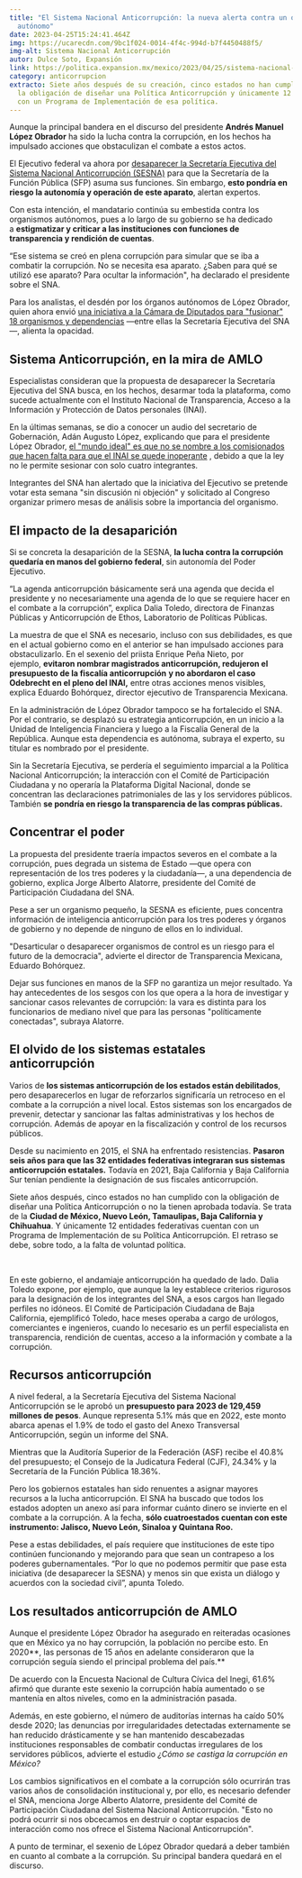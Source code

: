 ```yaml
---
title: "El Sistema Nacional Anticorrupción: la nueva alerta contra un organismo
  autónomo"
date: 2023-04-25T15:24:41.464Z
img: https://ucarecdn.com/9bc1f024-0014-4f4c-994d-b7f4450488f5/
img-alt: Sistema Nacional Anticorrupción
autor: Dulce Soto, Expansión
link: https://politica.expansion.mx/mexico/2023/04/25/sistema-nacional-anticorrupcion-organismo-autonomo
category: anticorrupcion
extracto: Siete años después de su creación, cinco estados no han cumplido con
  la obligación de diseñar una Política Anticorrupción y únicamente 12 cuentan
  con un Programa de Implementación de esa política.
---
```

Aunque la principal bandera en el discurso del presidente **Andrés Manuel López Obrador** ha sido la lucha contra la corrupción, en los hechos ha impulsado acciones que obstaculizan el combate a estos actos.

El Ejecutivo federal va ahora por [desaparecer la Secretaría Ejecutiva del Sistema Nacional Anticorrupción (SESNA)](https://politica.expansion.mx/mexico/2023/04/24/integrantes-del-sistema-anticorrupcion-defienden-la-secretaria-y-piden-dialogo) para que la Secretaría de la Función Pública (SFP) asuma sus funciones. Sin embargo, **esto pondría en riesgo la autonomía y operación de este aparato**, alertan expertos.

Con esta intención, el mandatario continúa su embestida contra los organismos autónomos, pues a lo largo de su gobierno se ha dedicado a **estigmatizar y criticar a las instituciones con funciones de transparencia y rendición de cuentas**.

“Ese sistema se creó en plena corrupción para simular que se iba a combatir la corrupción. No se necesita esa aparato. ¿Saben para qué se utilizó ese aparato? Para ocultar la información", ha declarado el presidente sobre el SNA.

Para los analistas, el desdén por los órganos autónomos de López Obrador, quien ahora envió [una iniciativa a la Cámara de Diputados para "fusionar" 18 organismos y dependencias](https://politica.expansion.mx/mexico/2023/04/18/amlo-busca-fusionar-18-instituciones-publicas-con-otras-dependencias-de-gobierno) —entre ellas la Secretaría Ejecutiva del SNA—, alienta la opacidad.

## Sistema Anticorrupción, en la mira de AMLO

Especialistas consideran que la propuesta de desaparecer la Secretaría Ejecutiva del SNA busca, en los hechos, desarmar toda la plataforma, como sucede actualmente con el Instituto Nacional de Transparencia, Acceso a la Información y Protección de Datos personales (INAI).

En la últimas semanas, se dio a conocer un audio del secretario de Gobernación, Adán Augusto López, explicando que para el presidente López Obrador, [el "mundo ideal" es que no se nombre a los comisionados que hacen falta para que el INAI se quede inoperante](https://politica.expansion.mx/mexico/2023/04/14/audio-de-adan-augusto-revela-que-amlo-busco-dejar-inoperante-al-inai?utm_source=internal&utm_medium=branded) , debido a que la ley no le permite sesionar con solo cuatro integrantes.

Integrantes del SNA han alertado que la iniciativa del Ejecutivo se pretende votar esta semana "sin discusión ni objeción" y solicitado al Congreso organizar primero mesas de análisis sobre la importancia del organismo.

## **El impacto de la desaparición**

Si se concreta la desaparición de la SESNA, **la lucha contra la corrupción quedaría en manos del gobierno federal**, sin autonomía del Poder Ejecutivo.

“La agenda anticorrupción básicamente será una agenda que decida el presidente y no necesariamente una agenda de lo que se requiere hacer en el combate a la corrupción”, explica Dalia Toledo, directora de Finanzas Públicas y Anticorrupción de Ethos, Laboratorio de Políticas Públicas.

La muestra de que el SNA es necesario, incluso con sus debilidades, es que en el actual gobierno como en el anterior se han impulsado acciones para obstaculizarlo. En el sexenio del priista Enrique Peña Nieto, por ejemplo, **evitaron nombrar magistrados anticorrupción, redujeron el presupuesto de la fiscalía anticorrupción** **y no abordaron el caso Odebrecht en el pleno del INAI,** entre otras acciones menos visibles, explica Eduardo Bohórquez, director ejecutivo de Transparencia Mexicana.

En la administración de López Obrador tampoco se ha fortalecido el SNA. Por el contrario, se desplazó su estrategia anticorrupción, en un inicio a la Unidad de Inteligencia Financiera y luego a la Fiscalía General de la República. Aunque esta dependencia es autónoma, subraya el experto, su titular es nombrado por el presidente.

Sin la Secretaría Ejecutiva, se perdería el seguimiento imparcial a la Política Nacional Anticorrupción; la interacción con el Comité de Participación Ciudadana y no operaría la Plataforma Digital Nacional, donde se concentran las declaraciones patrimoniales de las y los servidores públicos. También **se pondría en riesgo la transparencia de las compras públicas.**

## Concentrar el poder

La propuesta del presidente traería impactos severos en el combate a la corrupción, pues degrada un sistema de Estado —que opera con representación de los tres poderes y la ciudadanía—, a una dependencia de gobierno, explica Jorge Alberto Alatorre, presidente del Comité de Participación Ciudadana del SNA.

Pese a ser un organismo pequeño, la SESNA es eficiente, pues concentra información de inteligencia anticorrupción para los tres poderes y órganos de gobierno y no depende de ninguno de ellos en lo individual.

"Desarticular o desaparecer organismos de control es un riesgo para el futuro de la democracia", advierte el director de Transparencia Mexicana, Eduardo Bohórquez.

Dejar sus funciones en manos de la SFP no garantiza un mejor resultado. Ya hay antecedentes de los sesgos con los que opera a la hora de investigar y sancionar casos relevantes de corrupción: la vara es distinta para los funcionarios de mediano nivel que para las personas "políticamente conectadas", subraya Alatorre.

## **El olvido de los sistemas estatales anticorrupción**

Varios de **los sistemas anticorrupción de los estados están debilitados**, pero desaparecerlos en lugar de reforzarlos significaría un retroceso en el combate a la corrupción a nivel local. Estos sistemas son los encargados de prevenir, detectar y sancionar las faltas administrativas y los hechos de corrupción. Además de apoyar en la fiscalización y control de los recursos públicos.

Desde su nacimiento en 2015, el SNA ha enfrentado resistencias. **Pasaron seis años para que las 32 entidades federativas integraran sus sistemas anticorrupción estatales.** Todavía en 2021, Baja California y Baja California Sur tenían pendiente la designación de sus fiscales anticorrupción.

Siete años después, cinco estados no han cumplido con la obligación de diseñar una Política Anticorrupción o no la tienen aprobada todavía. Se trata de la **Ciudad de México, Nuevo León, Tamaulipas, Baja California y Chihuahua**. Y únicamente 12 entidades federativas cuentan con un Programa de Implementación de su Política Anticorrupción. El retraso se debe, sobre todo, a la falta de voluntad política.

 

En este gobierno, el andamiaje anticorrupción ha quedado de lado. Dalia Toledo expone, por ejemplo, que aunque la ley establece criterios rigurosos para la designación de los integrantes del SNA, a esos cargos han llegado perfiles no idóneos. El Comité de Participación Ciudadana de Baja California, ejemplificó Toledo, hace meses operaba a cargo de urólogos, comerciantes e ingenieros, cuando lo necesario es un perfil especialista en transparencia, rendición de cuentas, acceso a la información y combate a la corrupción.

## **Recursos anticorrupción**

A nivel federal, a la Secretaría Ejecutiva del Sistema Nacional Anticorrupción se le aprobó un **presupuesto para 2023 de 129,459 millones de pesos**. Aunque representa 5.1% más que en 2022, este monto abarca apenas el 1.9% de todo el gasto del Anexo Transversal Anticorrupción, según un informe del SNA.

Mientras que la Auditoría Superior de la Federación (ASF) recibe el 40.8% del presupuesto; el Consejo de la Judicatura Federal (CJF), 24.34% y la Secretaría de la Función Pública 18.36%.

Pero los gobiernos estatales han sido renuentes a asignar mayores recursos a la lucha anticorrupción. El SNA ha buscado que todos los estados adopten un anexo así para informar cuánto dinero se invierte en el combate a la corrupción. A la fecha, **sólo cuatroestados cuentan con este instrumento: Jalisco, Nuevo León, Sinaloa y Quintana Roo.**

Pese a estas debilidades, el país requiere que instituciones de este tipo continúen funcionando y mejorando para que sean un contrapeso a los poderes gubernamentales. “Por lo que no podemos permitir que pase esta iniciativa (de desaparecer la SESNA) y menos sin que exista un diálogo y acuerdos con la sociedad civil”, apunta Toledo.



## **Los resultados anticorrupción de AMLO**

Aunque el presidente López Obrador ha asegurado en reiteradas ocasiones que en México ya no hay corrupción, la población no percibe esto. En 2020**, las personas de 15 años en adelante consideraron que la corrupción seguía siendo el principal problema del país.**

De acuerdo con la Encuesta Nacional de Cultura Cívica del Inegi, 61.6% afirmó que durante este sexenio la corrupción había aumentado o se mantenía en altos niveles, como en la administración pasada.

Además, en este gobierno, el número de auditorías internas ha caído 50% desde 2020; las denuncias por irregularidades detectadas externamente se han reducido drásticamente y se han mantenido descabezadas instituciones responsables de combatir conductas irregulares de los servidores públicos, advierte el estudio *¿Cómo se castiga la corrupción en México?*

Los cambios significativos en el combate a la corrupción sólo ocurrirán tras varios años de consolidación institucional y, por ello, es necesario defender el SNA, menciona Jorge Alberto Alatorre, presidente del Comité de Participación Ciudadana del Sistema Nacional Anticorrupción. "Esto no podrá ocurrir si nos obcecamos en destruir o coptar espacios de interacción como nos ofrece el Sistema Nacional Anticorrupción".

A punto de terminar, el sexenio de López Obrador quedará a deber también en cuanto al combate a la corrupción. Su principal bandera quedará en el discurso.